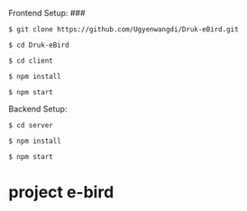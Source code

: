 Frontend Setup: ###

    $ git clone https://github.com/Ugyenwangdi/Druk-eBird.git

    $ cd Druk-eBird

    $ cd client 

    $ npm install 

    $ npm start


Backend Setup:

    $ cd server 

    $ npm install 

    $ npm start



# project e-bird
